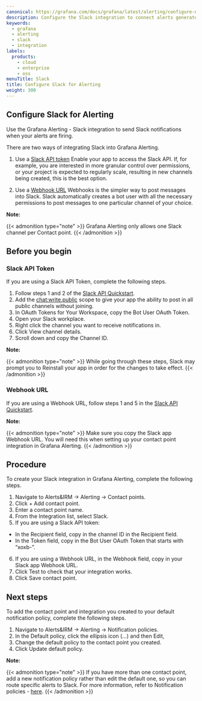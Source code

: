 ```yaml
---
canonical: https://grafana.com/docs/grafana/latest/alerting/configure-notifications/manage-contact-points/integrations/configure-slack/
description: Configure the Slack integration to connect alerts generated by Grafana Alerting 
keywords:
  - grafana
  - alerting
  - slack
  - integration
labels:
  products:
    - cloud
    - enterprise
    - oss
menuTitle: Slack
title: Configure Slack for Alerting
weight: 300
---
```


## Configure Slack for Alerting


Use the Grafana Alerting - Slack integration to send Slack notifications when your alerts are firing. 

There are two ways of integrating Slack into Grafana Alerting. 


1. Use a [Slack API token](https://api.slack.com/authentication/token-types)
Enable your app to access the Slack API. If, for example, you are interested in more granular control over permissions, or your project is expected to regularly scale, resulting in new channels being created, this is the best option. 


1. Use a [Webhook URL](https://api.slack.com/messaging/webhooks)
Webhooks is the simpler way to post messages into Slack. Slack automatically creates a bot user with all the necessary permissions to post messages to one particular channel of your choice.

**Note:**

{{< admonition type="note" >}}
Grafana Alerting only allows one Slack channel per Contact point.
{{< /admonition >}}



## Before you begin

### Slack API Token 

If you are using a Slack API Token, complete the following steps.

1. Follow steps 1 and 2 of the [Slack API Quickstart](https://api.slack.com/start/quickstart).
1. Add the [chat:write.public](https://api.slack.com/scopes/chat:write.public) scope to give your app the ability to post in all public channels without joining.
1. In OAuth Tokens for Your Workspace, copy the Bot User OAuth Token.
1. Open your Slack workplace.
1. Right click the channel you want to receive notifications in.
1. Click View channel details.
1. Scroll down and copy the Channel ID.

**Note:** 

{{< admonition type="note" >}}
While going through these steps, Slack may prompt you to Reinstall your app in order for the changes to take effect.
{{< /admonition >}}


### Webhook URL

If you are using a Webhook URL, follow steps 1 and 5 in the [Slack API Quickstart](https://api.slack.com/start/quickstart).


**Note:**

{{< admonition type="note" >}}
Make sure you copy the Slack app Webhook URL. You will need this when setting up your contact point integration in Grafana Alerting. 
{{< /admonition >}}

## Procedure

To create your Slack integration in Grafana Alerting, complete the following steps.

1. Navigate to Alerts&IRM ->  Alerting -> Contact points.
1. Click + Add contact point.
1. Enter a contact point name.
1. From the Integration list, select Slack.
1. If you are using a Slack API token:
- In the Recipient field, copy in the channel ID in the Recipient field.
- In the Token field, copy in the Bot User OAuth Token that starts with “xoxb-”.
6. If you are using a Webhook URL, in the Webhook field, copy in your Slack app Webhook URL.
7. Click Test to check that your integration works. 
8. Click Save contact point.

## Next steps

To add the contact point and integration you created to your default notification policy, complete the following steps.

1. Navigate to Alerts&IRM -> Alerting -> Notification policies.
1. In the Default policy, click  the ellipsis icon (…) and then Edit,
1. Change the default policy to the contact point you created.
1. Click Update default policy. 

**Note:**

{{< admonition type="note" >}}
If you have more than one contact point, add a new notification policy rather than edit the default one, so you can route specific alerts to Slack. For more information, refer to Notification policies - [here](https://grafana.com/docs/grafana/latest/alerting/alerting-rules/create-notification-policy/#add-new-nested-policy).
{{< /admonition >}}

 
